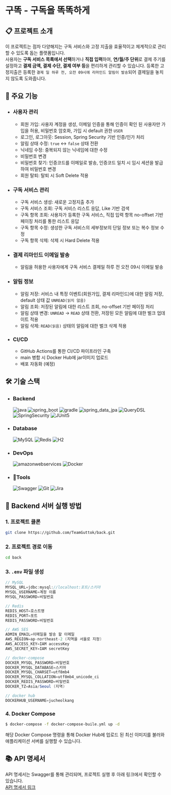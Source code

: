 # 구똑 - 구독을 똑똑하게

## 📋 프로젝트 소개

이 프로젝트는 점차 다양해지는 구독 서비스와 고정 지출을 효율적이고 체계적으로 관리할 수 있도록 돕는 플랫폼입니다.   
사용자는 **구독 서비스 목록에서 선택**하거나 **직접 입력**하여, **연/월/주 단위**로 결제 주기를 설정하고 **결제 금액, 결제 수단, 결제 여부 등**을 편리하게 관리할 수 있습니다. 등록한 고정지출은 등록한 `결제 일 하루 전, 오전 09시에 리마인드 알림이 발송`되어 결제일을 놓치지 않도록 도와줍니다.   

## 📌 주요 기능

- ### 사용자 관리
  - 회원 가입: 사용자 계정을 생성, 이메일 인증을 통해 인증이 확인 된 사용자만 가입을 허용, 비밀번호 암호화, 가입 시 default 권한 `USER`
  - 로그인, 로그아웃: Session, Spring Security 기반 인증/인가 처리
  - 알림 상태 수정: `true` ↔ `false` 상태 전환
  - 닉네임 수정: 중복되지 않는 닉네임에 대한 수정
  - 비밀번호 변경
  - 비밀번호 찾기: 인증코드를 이메일로 발송, 인증코드 일치 시 임시 세션을 발급하여 비밀번호 변경
  - 회원 탈퇴: 탈퇴 시 Soft Delete 적용
 
- ### 구독 서비스 관리
  - 구독 서비스 생성: 새로운 고정지출 추가
  - 구독 서비스 조회: 구독 서비스 리스트 응답, Like 기반 검색
  - 구독 항목 조회: 사용자가 등록한 구독 서비스, 직접 입력 항목 no-offset 기반 페이징 처리를 통한 리스트 응답
  - 구독 항목 수정: 생성한 구독 서비스의 세부정보의 단일 정보 또는 복수 정보 수정
  - 구독 항목 삭제: 삭제 시 Hard Delete 적용

- ### 결제 리마인드 이메일 발송
  - 알림을 허용한 사용자에게 구독 서비스 결제일 하루 전 오전 09시 이메일 발송

- ### 알림 정보
  - 알림 저장: 서비스 내 특정 이벤트(회원가입, 결제 리마인드)에 대한 알림 저장, default 상태 값 `UNREAD(읽지 않음)`
  - 알림 조회: 저장된 알림에 대한 리스트 조회, no-offset 기반 페이징 처리
  - 알림 상태 변경: `UNREAD` → `READ` 상태 전환, 저장된 모든 알림에 대한 벌크 업데이트 적용
  - 알림 삭제: `READ(읽음)` 상태의 알림에 대한 벌크 삭제 적용
 
- ### CI/CD
  - GitHub Actions를 통한 CI/CD 파이프라인 구축
  - main 병합 시 Docker Hub에 jar이미지 업로드
  - 배포 자동화 (예정)
 
## 🛠️ 기술 스택

- ### Backend
  <img src="https://img.shields.io/badge/java-007396?style=for-the-badge&logo=java&logoColor=white" alt="java">
  <img src="https://img.shields.io/badge/spring_boot-6DB33F?style=for-the-badge&logo=springboot&logoColor=white" alt="spring_boot">
  <img src="https://img.shields.io/badge/gradle-02303A?style=for-the-badge&logo=gradle&logoColor=white" alt="gradle">
  <img src="https://img.shields.io/badge/spring_data_jpa-6DB33F?style=for-the-badge&logo=spring&logoColor=white" alt="spring_data_jpa">
  <img src="https://img.shields.io/badge/QueryDSL-3C87C9?style=for-the-badge&logo=queryDSL&logoColor=white" alt="QueryDSL">
  <img src="https://img.shields.io/badge/Spring_Security-%6DB33F.svg?style=for-the-badge&logo=SpringSecurity&logoColor=white" alt="SpringSecurity">
  <img src="https://img.shields.io/badge/JUnit5-25A162?style=for-the-badge&logo=JUnit5&logoColor=white" alt="JUnit5">

- ### Database
  <img src="https://img.shields.io/badge/MySQL-4479A1?style=for-the-badge&logo=MySQL&logoColor=white" alt="MySQL">
  <img src="https://img.shields.io/badge/Redis-FF4438?style=for-the-badge&logo=Redis&logoColor=white" alt="Redis">
  <img src="https://img.shields.io/badge/H2-0107AF?style=for-the-badge&logo=H2&logoColor=white" alt="H2">

- ### DevOps
  <img src="https://img.shields.io/badge/AWS-232F3E?style=for-the-badge&logo=AmazonWebServices&logoColor=white" alt="amazonwebservices">
  <img src="https://img.shields.io/badge/Docker-2496ED?style=for-the-badge&logo=Docker&logoColor=white" alt="Docker">

- ### Tools
  <img src="https://img.shields.io/badge/Swagger-85EA2D?style=for-the-badge&logo=Swagger&logoColor=white" alt="Swagger">
  <img src="https://img.shields.io/badge/Git-F05032?style=for-the-badge&logo=Git&logoColor=white" alt="Git">
  <img src="https://img.shields.io/badge/Jira-0052CC?style=for-the-badge&logo=Jira&logoColor=white" alt="Jira">

## 🚀 Backend 서버 실행 방법

### 1. 프로젝트 클론

```bash
git clone https://github.com/TeamGuttok/back.git
```

### 2. 프로젝트 경로 이동

```bash
cd back
```

### 3. `.env` 파일 생성
```java
// MySQL
MYSQL_URL=jdbc:mysql://localhost:포트/스키마
MYSQL_USERNAME=계정 이름
MYSQL_PASSWORD=비밀번호

// Redis
REDIS_HOST=호스트명
REDIS_PORT=포트
REDIS_PASSWORD=비밀번호

// AWS SES
ADMIN_EMAIL=이메일을 발송 할 이메일
AWS_REGION=ap-northeast-2 (지역을 서울로 지정)
AWS_ACCESS_KEY=IAM accessKey
AWS_SECRET_KEY=IAM secretKey

// docker-compose
DOCKER_MYSQL_PASSWORD=비밀번호
DOCKER_MYSQL_DATABASE=스키마
DOCKER_MYSQL_CHARSET=utf8mb4
DOCKER_MYSQL_COLLATION=utf8mb4_unicode_ci
DOCKER_REDIS_PASSWORD=비밀번호
DOCKER_TZ=Asia/Seoul (지역)

// docker hub
DOCKERHUB_USERNAME=jucheolkang
```

### 4. Docker Compose
```bash
$ docker-compose -f docker-compose-buile.yml up -d
```
해당 Docker Compose 명령을 통해 Docker Hub에 업로드 된 최신 이미지를 불러와 애플리케이션 서버를 실행할 수 있습니다.

## 📚 API 명세서
API 명세서는 Swagger를 통해 관리되며, 프로젝트 실행 후 아래 링크에서 확인할 수 있습니다.   
[API 명세서 링크](http://localhost:8080/swagger-ui/index.html)
